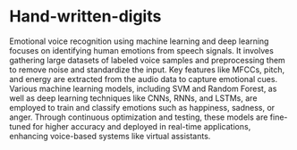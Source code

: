# Hand-written-digits
Emotional voice recognition using machine learning and deep learning focuses on identifying human emotions from speech signals. It involves gathering large datasets of labeled voice samples and preprocessing them to remove noise and standardize the input. Key features like MFCCs, pitch, and energy are extracted from the audio data to capture emotional cues. Various machine learning models, including SVM and Random Forest, as well as deep learning techniques like CNNs, RNNs, and LSTMs, are employed to train and classify emotions such as happiness, sadness, or anger. Through continuous optimization and testing, these models are fine-tuned for higher accuracy and deployed in real-time applications, enhancing voice-based systems like virtual assistants.
